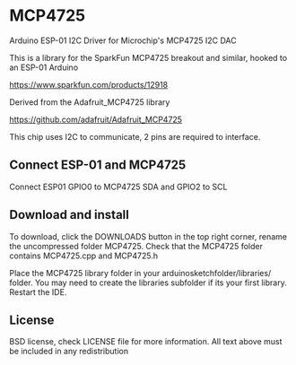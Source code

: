 # MCP4725


Arduino ESP-01 I2C Driver for Microchip's MCP4725 I2C DAC

This is a library for the SparkFun MCP4725 breakout and similar, hooked to an ESP-01 Arduino

<https://www.sparkfun.com/products/12918>
		
Derived from the Adafruit_MCP4725 library

<https://github.com/adafruit/Adafruit_MCP4725>

This chip uses I2C to communicate, 2 pins are required to 
interface.

## Connect ESP-01 and MCP4725

Connect ESP01 GPIO0 to MCP4725 SDA and GPIO2 to SCL


## Download and install

To download, click the DOWNLOADS button in the top right corner, rename the uncompressed folder MCP4725. Check that the MCP4725 folder contains MCP4725.cpp and MCP4725.h

Place the MCP4725 library folder in your arduinosketchfolder/libraries/ folder. You may need to create the libraries subfolder if its your first library. Restart the IDE.

## License

BSD license, check LICENSE file for more information.
All text above must be included in any redistribution